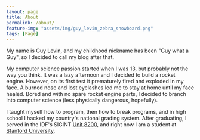 ```yaml
---
layout: page
title: About
permalink: /about/
feature-img: "assets/img/guy_levin_zebra_snowboard.png"
tags: [Page]
---
```



My name is Guy Levin, and my childhood nickname has been "Guy what a Guy", so I decided to call my blog after that.

My computer science passion started when I was 13, but probably not the way you think. It was a lazy afternoon and I decided to build a rocket engine. However, on its first test it prematurely fired and exploded in my face. A burned nose and lost eyelashes led me to stay at home until my face healed. Bored and with no spare rocket engine parts, I decided to branch into computer science (less physically dangerous, hopefully).

I taught myself how to program, then how to break programs, and in high school I hacked my country's national grading system. After graduating, I served in the IDF's SIGINT [Unit 8200](https://en.wikipedia.org/wiki/Unit_8200), and right now I am a student at [Stanford University](https://profiles.stanford.edu/guy-levin).
